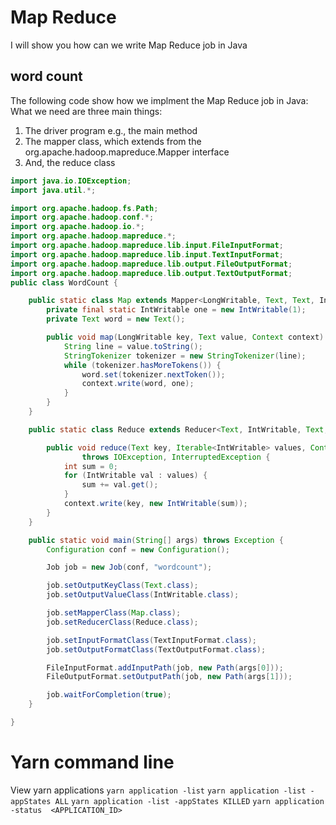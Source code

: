 # Map Reduce
I will show you how can we write Map Reduce job in Java

## word count
The following code show how we implment the Map Reduce job in Java:
What we need are three main things:<br>
1) The driver program e.g., the main method <br>
2) The mapper class, which extends from the org.apache.hadoop.mapreduce.Mapper interface <br>
3) And, the reduce class 

```Java
import java.io.IOException;
import java.util.*;

import org.apache.hadoop.fs.Path;
import org.apache.hadoop.conf.*;
import org.apache.hadoop.io.*;
import org.apache.hadoop.mapreduce.*;
import org.apache.hadoop.mapreduce.lib.input.FileInputFormat;
import org.apache.hadoop.mapreduce.lib.input.TextInputFormat;
import org.apache.hadoop.mapreduce.lib.output.FileOutputFormat;
import org.apache.hadoop.mapreduce.lib.output.TextOutputFormat;
public class WordCount {

    public static class Map extends Mapper<LongWritable, Text, Text, IntWritable> {
        private final static IntWritable one = new IntWritable(1);
        private Text word = new Text();

        public void map(LongWritable key, Text value, Context context) throws IOException, InterruptedException {
            String line = value.toString();
            StringTokenizer tokenizer = new StringTokenizer(line);
            while (tokenizer.hasMoreTokens()) {
                word.set(tokenizer.nextToken());
                context.write(word, one);
            }
        }
    }

    public static class Reduce extends Reducer<Text, IntWritable, Text, IntWritable> {

        public void reduce(Text key, Iterable<IntWritable> values, Context context)
                throws IOException, InterruptedException {
            int sum = 0;
            for (IntWritable val : values) {
                sum += val.get();
            }
            context.write(key, new IntWritable(sum));
        }
    }

    public static void main(String[] args) throws Exception {
        Configuration conf = new Configuration();

        Job job = new Job(conf, "wordcount");

        job.setOutputKeyClass(Text.class);
        job.setOutputValueClass(IntWritable.class);

        job.setMapperClass(Map.class);
        job.setReducerClass(Reduce.class);

        job.setInputFormatClass(TextInputFormat.class);
        job.setOutputFormatClass(TextOutputFormat.class);

        FileInputFormat.addInputPath(job, new Path(args[0]));
        FileOutputFormat.setOutputPath(job, new Path(args[1]));

        job.waitForCompletion(true);
    }

}

```



# Yarn command line
View yarn applications
```yarn application -list```
```yarn application -list -appStates ALL```
```yarn application -list -appStates KILLED```
```yarn application -status  <APPLICATION_ID>```
